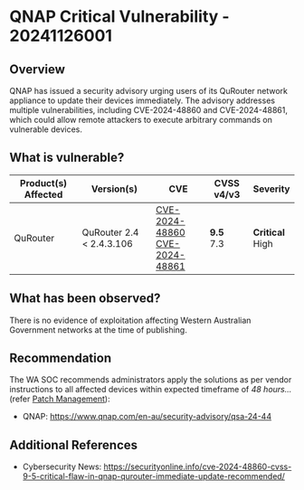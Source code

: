 # QNAP Critical Vulnerability - 20241126001

## Overview

QNAP has issued a security advisory urging users of its QuRouter network appliance to update their devices immediately. The advisory addresses multiple vulnerabilities, including CVE-2024-48860 and CVE-2024-48861, which could allow remote attackers to execute arbitrary commands on vulnerable devices.

## What is vulnerable?

| Product(s) Affected | Version(s)                | CVE                                                                                                                                     | CVSS v4/v3          | Severity              |
| ------------------- | ------------------------- | --------------------------------------------------------------------------------------------------------------------------------------- | --------------- | --------------------- |
| QuRouter       |  QuRouter 2.4 < 2.4.3.106 | [CVE-2024-48860](https://nvd.nist.gov/vuln/detail/CVE-2024-48860) <br>[CVE-2024-48861](https://nvd.nist.gov/vuln/detail/CVE-2024-48861) | **9.5** <br> 7.3 | **Critical** <br> High |

## What has been observed?

There is no evidence of exploitation affecting Western Australian Government networks at the time of publishing.

## Recommendation

The WA SOC recommends administrators apply the solutions as per vendor instructions to all affected devices within expected timeframe of *48 hours...* (refer [Patch Management](../guidelines/patch-management.md)):

- QNAP: <https://www.qnap.com/en-au/security-advisory/qsa-24-44>

## Additional References

- Cybersecurity News: <https://securityonline.info/cve-2024-48860-cvss-9-5-critical-flaw-in-qnap-qurouter-immediate-update-recommended/>

